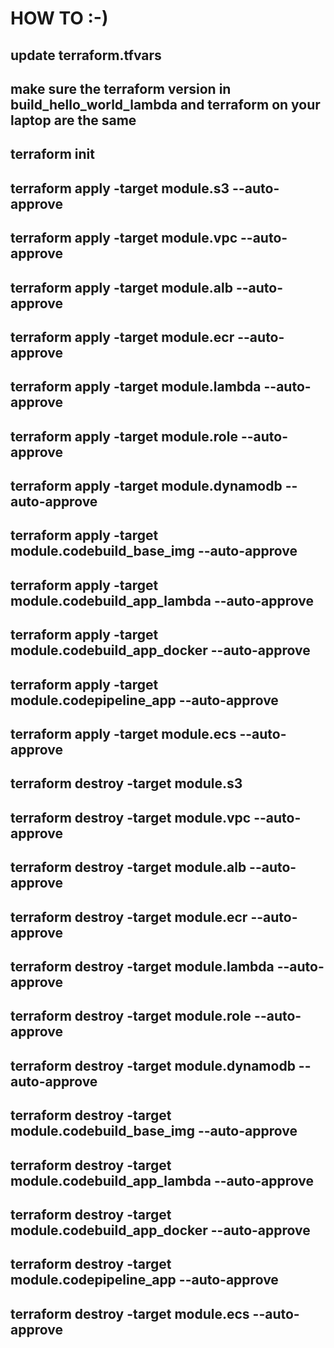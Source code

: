 # HOW TO :-) 
## update terraform.tfvars
## make sure the terraform version in build_hello_world_lambda and terraform on your laptop are the same
## terraform init
## terraform apply -target module.s3 --auto-approve
## terraform apply -target module.vpc --auto-approve
## terraform apply -target module.alb --auto-approve
## terraform apply -target module.ecr --auto-approve
## terraform apply -target module.lambda --auto-approve
## terraform apply -target module.role --auto-approve
## terraform apply -target module.dynamodb --auto-approve
## terraform apply -target module.codebuild_base_img --auto-approve
## terraform apply -target module.codebuild_app_lambda --auto-approve
## terraform apply -target module.codebuild_app_docker --auto-approve
## terraform apply -target module.codepipeline_app --auto-approve
## terraform apply -target module.ecs --auto-approve

## terraform destroy -target module.s3 
## terraform destroy -target module.vpc --auto-approve
## terraform destroy -target module.alb --auto-approve
## terraform destroy -target module.ecr --auto-approve
## terraform destroy -target module.lambda --auto-approve
## terraform destroy -target module.role --auto-approve
## terraform destroy -target module.dynamodb --auto-approve
## terraform destroy -target module.codebuild_base_img --auto-approve
## terraform destroy -target module.codebuild_app_lambda --auto-approve
## terraform destroy -target module.codebuild_app_docker --auto-approve
## terraform destroy -target module.codepipeline_app --auto-approve
## terraform destroy -target module.ecs --auto-approve